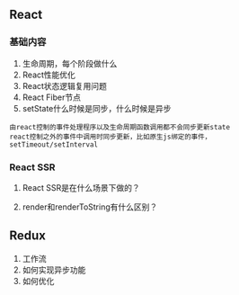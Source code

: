 

## React

### 基础内容

1. 生命周期，每个阶段做什么
2. React性能优化
3. React状态逻辑复用问题
4. React Fiber节点
5. setState什么时候是同步，什么时候是异步

```
由react控制的事件处理程序以及生命周期函数调用都不会同步更新state
react控制之外的事件中调用时同步更新，比如原生js绑定的事件，setTimeout/setInterval
```



### React SSR

1. React SSR是在什么场景下做的？

2. render和renderToString有什么区别？

## Redux

1. 工作流
2. 如何实现异步功能
3. 如何优化

